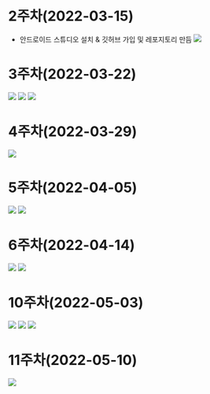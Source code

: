 # 2주차(2022-03-15)
- 안드로이드 스튜디오 설치 & 깃허브 가입 및 레포지토리 만듬
<img width="" height="" src="./png/2st.png"></img>

# 3주차(2022-03-22)
<img width="" height="" src="./png/3st2.png"></img>
<img width="" height="" src="./png/3st.png"></img>
<img width="" height="" src="./png/3st1.png"></img>

# 4주차(2022-03-29)
<img width="" height="" src="./png/4th.png"></img>

# 5주차(2022-04-05)
<img width="" height="" src="./png/5st.PNG"></img>
<img width="" height="" src="./png/5st_1.PNG"></img>

# 6주차(2022-04-14)
<img width="" height="" src="./png/6st_Width.png"></img>
<img width="" height="" src="./png/6st_Height.png"></img>

# 10주차(2022-05-03)
<img width="" height="" src="./png/10st_1.png"></img>
<img width="" height="" src="./png/10st_2.png"></img>
<img width="" height="" src="./png/10st_3.png"></img>

# 11주차(2022-05-10)
<img width="" height="" src="./png/11st.png"></img>
